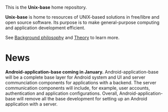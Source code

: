 
This is the **Unix-base** home repository.

**Unix-base** is home to resources of UNIX-based solutions in free/libre and open source software. Its purpose is to make general-purpose computing and application development efficient.

See [Background philosophy](Background-philosophy.md) and [Theory](Theory.md) to learn more.

# News

**Android-application-base coming in January.** Android-application-base will be a complete base layer for Android system and UI and server communciation components for applications with a backend. The server communication components will include, for example, user accounts, authentication and application configurations. Overall, Android-application-base will remove all the base development for setting up an Android application with a server.
